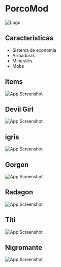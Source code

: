 
# PorcoMod




![Logo](https://i.imgur.com/rnfZUmg.png)


## Características

- Sistema de economia
- Armaduras
- Minerales
- Mobs


## Items

![App Screenshot](https://i.imgur.com/xjRXjKS.png)

## Devil Girl

![App Screenshot](https://i.imgur.com/z37HfFy.png)

## igris

![App Screenshot](https://i.imgur.com/qt0UkSz.png)

## Gorgon

![App Screenshot](https://i.imgur.com/wBcn1X8.png)

## Radagon

![App Screenshot](https://i.imgur.com/ksyj76l.png)

## Titi

![App Screenshot](https://i.imgur.com/paclrcK.png)

## Nigromante

![App Screenshot](https://i.imgur.com/v5777SH.png)
